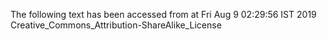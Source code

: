 The following text has been accessed from at Fri Aug 9 02:29:56 IST 2019
Creative_Commons_Attribution-ShareAlike_License

